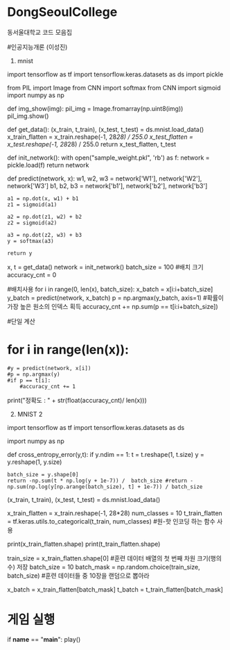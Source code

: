 # DongSeoulCollege
동서울대학교 코드 모음집

#인공지능개론 (이성진)
1. mnist
   

import tensorflow as tf
import tensorflow.keras.datasets as ds
import pickle

from PIL import Image
from CNN import softmax 
from CNN import sigmoid
import numpy as np

def img_show(img):
    pil_img = Image.fromarray(np.uint8(img))
    pil_img.show()

def get_data():
    (x_train, t_train), (x_test, t_test) = ds.mnist.load_data()
    x_train_flatten = x_train.reshape(-1, 28*28) / 255.0
    x_test_flatten = x_test.reshape(-1, 28*28) / 255.0 
    return x_test_flatten, t_test

def init_network():
    with open("sample_weight.pkl", 'rb') as f:
        network = pickle.load(f)
    return network

def predict(network, x):
    w1, w2, w3 = network['W1'], network['W2'], network['W3']
    b1, b2, b3 = network['b1'], network['b2'], network['b3']
    
    a1 = np.dot(x, w1) + b1
    z1 = sigmoid(a1)
    
    a2 = np.dot(z1, w2) + b2
    z2 = sigmoid(a2)
    
    a3 = np.dot(z2, w3) + b3
    y = softmax(a3)
    
    return y

x, t = get_data()
network = init_network()
batch_size = 100 #배치 크기
accuracy_cnt = 0

#배치사용
for i in range(0, len(x), batch_size):
    x_batch = x[i:i+batch_size]
    y_batch = predict(network, x_batch)
    p = np.argmax(y_batch, axis=1) #확률이 가장 높은 원소의 인덱스 획득
    accuracy_cnt += np.sum(p == t[i:i+batch_size])

#단일 계산
# for i in range(len(x)):
    #y = predict(network, x[i])
    #p = np.argmax(y)
    #if p == t[i]:
        #accuracy_cnt += 1       
print("정확도 : " + str(float(accuracy_cnt)/ len(x)))


2. MNIST 2

import tensorflow as tf
import tensorflow.keras.datasets as ds

import numpy as np

def cross_entropy_error(y,t):
    if y.ndim == 1:
        t = t.reshape(1, t.size)
        y = y.reshape(1, y.size)
        
    batch_size = y.shape[0]
    return -np.sum(t * np.log(y + 1e-7)) /  batch_size #return -np.sum(np.log(y[np.arange(batch_size), t] + 1e-7)) / batch_size

(x_train, t_train), (x_test, t_test) = ds.mnist.load_data()

x_train_flatten = x_train.reshape(-1, 28*28)
num_classes = 10
t_train_flatten = tf.keras.utils.to_categorical(t_train, num_classes) #원-핫 인코딩 하는 함수 사용

print(x_train_flatten.shape)
print(t_train_flatten.shape)

train_size = x_train_flatten.shape[0] #훈련 데이터 배열의 첫 번째 차원 크기(행의 수) 저장
batch_size = 10
batch_mask = np.random.choice(train_size, batch_size) #훈련 데이터들 중 10장을 랜덤으로 뽑아라

x_batch = x_train_flatten[batch_mask]
t_batch = t_train_flatten[batch_mask]



# 게임 실행
if __name__ == "__main__":
    play()

